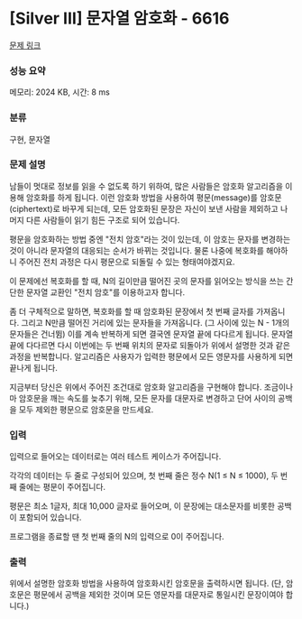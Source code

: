 # [Silver III] 문자열 암호화 - 6616 

[문제 링크](https://www.acmicpc.net/problem/6616) 

### 성능 요약

메모리: 2024 KB, 시간: 8 ms

### 분류

구현, 문자열

### 문제 설명

<p>남들이 멋대로 정보를 읽을 수 없도록 하기 위하여, 많은 사람들은 암호화 알고리즘을 이용해 암호화를 하게 됩니다. 이런 암호화 방법을 사용하여 평문(message)를 암호문(ciphertext)로 바꾸게 되는데, 모든 암호화된 문장은 자신이 보낸 사람을 제외하고 나머지 다른 사람들이 읽기 힘든 구조로 되어 있습니다.</p>

<p>평문을 암호화하는 방법 중엔 "전치 암호"라는 것이 있는데, 이 암호는 문자를 변경하는 것이 아니라 문자열의 대응되는 순서가 바뀌는 것입니다. 물론 나중에 복호화를 해야하니 주어진 전치 과정은 다시 평문으로 되돌릴 수 있는 형태여야겠지요.</p>

<p>이 문제에선 복호화를 할 때, N의 길이만큼 떨어진 곳의 문자를 읽어오는 방식을 쓰는 간단한 문자열 교환인 "전치 암호"를 이용하고자 합니다.</p>

<p>좀 더 구체적으로 말하면, 복호화를 할 때 암호화된 문장에서 첫 번째 글자를 가져옵니다. 그리고 N만큼 떨어진 거리에 있는 문자들을 가져옵니다. (그 사이에 있는 N - 1개의 문자들은 건너뜀) 이를 계속 반복하게 되면 결국엔 문자열 끝에 다다르게 됩니다. 문자열 끝에 다다르면 다시 이번에는 두 번째 위치의 문자로 되돌아가 위에서 설명한 것과 같은 과정을 반복합니다. 알고리즘은 사용자가 입력한 평문에서 모든 영문자를 사용하게 되면 끝나게 됩니다.</p>

<p>지금부터 당신은 위에서 주어진 조건대로 암호화 알고리즘을 구현해야 합니다. 조금이나마 암호문을 깨는 속도를 늦추기 위해, 모든 문자를 대문자로 변경하고 단어 사이의 공백을 모두 제외한 평문으로 암호문을 만드세요.</p>

### 입력 

 <p>입력으로 들어오는 데이터로는 여러 테스트 케이스가 주어집니다.</p>

<p>각각의 데이터는 두 줄로 구성되어 있으며, 첫 번째 줄은 정수 N(1 ≤ N ≤ 1000), 두 번째 줄에는 평문이 주어집니다.</p>

<p>평문은 최소 1글자, 최대 10,000 글자로 들어오며, 이 문장에는 대소문자를 비롯한 공백이 포함되어 있습니다.</p>

<p>프로그램을 종료할 땐 첫 번째 줄의 N의 입력으로 0이 주어집니다.</p>

### 출력 

 <p>위에서 설명한 암호화 방법을 사용하여 암호화시킨 암호문을 출력하시면 됩니다. (단, 암호문은 평문에서 공백을 제외한 것이며 모든 영문자를 대문자로 통일시킨 문장이여야 합니다.)</p>

